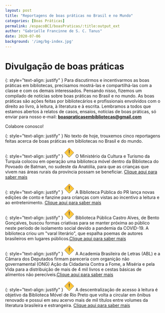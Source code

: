 ```yaml
---
layout: post
title: "Reportagens de boas práticas no Brasil e no Mundo"
categories: [Boas Práticas]
permalink: /espacoBCI/boasPraticas/:title:output_ext
author: "Gabrielle Francinne de S. C. Tanus"
date: 2020-07-06
background: '/img/bg-index.jpg'
---
```

# Divulgação de boas práticas

{: style="text-align: justify" }
Para discutirmos e incentivarmos as boas práticas em bibliotecas, precisamos mostrá-las e compartilhá-las com a classe e com os demais interessados. Pensando nisso, fizemos um compilado de notícias sobre boas práticas no Brasil e no mundo. As boas práticas são ações feitas por bibliotecários e profissionais envolvidos com o direito ao livro, à leitura, à literatura e à escrita. Lembramos a todos que estamos abertos à relatos de casos, ensaios, notícias de boas práticas, só enviar para nosso e-mail: **boaspraticasembibliotecas@gmail.com**

Colabore conosco!

{: style="text-align: justify" }
No texto de hoje, trouxemos cinco reportagens feitas acerca de boas práticas em bibliotecas no Brasil e do mundo. 

{: style="text-align: justify" }
![](/img/warning.png) O Ministério da Cultura e Turismo da Turquia colocou em operação uma biblioteca móvel dentro da Biblioteca do Povoado de Batman, no sudeste da Anatólia, para que as crianças que vivem nas áreas rurais da província possam se beneficiar. [Clique aqui para saber mais](https://www.trt.net.tr/portuguese/cultura-e-arte/2020/07/08/entra-em-servico-a-biblioteca-movel-para-criancas-que-vivem-em-areas-rurais-1451073)

{: style="text-align: justify" }
![](/img/warning.png) A Biblioteca Pública do PR lança novas edições de conto e fanzine para crianças com vistas ao incentivo a leitura e ao entretenimento. [Clique aqui para saber mais](https://www.tribunapr.com.br/noticias/curitiba-regiao/biblioteca-publica-do-pr-lanca-novas-edicoes-de-conto-e-fanzine-para-criancas/)

{: style="text-align: justify" }
![](/img/warning.png) Biblioteca Pública Castro Alves, de Bento Gonçalves, buscou formas criativas para se manter próxima ao público neste período de isolamento social devido a pandemia da COVID-19. A biblioteca criou um "varal literário", que espalha poemas de autores brasileiros em lugares públicos.[Clique aqui para saber mais](http://pioneiro.clicrbs.com.br/rs/cultura-e-tendencias/noticia/2020/06/iniciativa-da-biblioteca-publica-de-bento-goncalves-espalha-varais-com-poemas-pela-cidade-12525287.html?fbclid=IwAR2Fdvk0XLpRKQ9CFooF1kSzsJO9IK0elIJwnpwzzje-uPfBde7aPfHNKSI)

{: style="text-align: justify" }
![](/img/warning.png) A Academia Brasileira de Letras (ABL) e a Câmara dos Deputados firmam pareceria com organição não governamental (ONG) Ação da Cidadania Contra a Fome, a Miséria e pela Vida para a distribuição de mais de 4 mil livros e cestas básicas de alimentos não perecíveis.[Clique aqui para saber mais](https://www.opopularjm.com.br/mais-de-45-mil-livros-serao-distribuidos-junto-com-cestas-basicas/?fbclid=IwAR0VHWhGdY6mqpGG57cOqdTX8Zo1IkjvnYBuV5IpgcNWZTXrssN3QMsIv5g)

{: style="text-align: justify" }
![](/img/warning.png) A descentralização de acesso à leitura é objetivo da Biblioteca Móvel de Rio Preto que volta a circular em ônibus renovado e possui em seu acervo mais de mil títulos entre volumes da literatura brasileira e estrangeira. [Clique aqui para saber mais](https://www.diariodaregiao.com.br/cultura/2020/07/1199218-biblioteca-movel-de-rio-preto-volta-a-circular-dia-13.html?fbclid=IwAR0ukLPUF_7gRkiBjR-rKg-9TURS_psHxuk9IMHkCSn3P_6sboKDt281JRU)